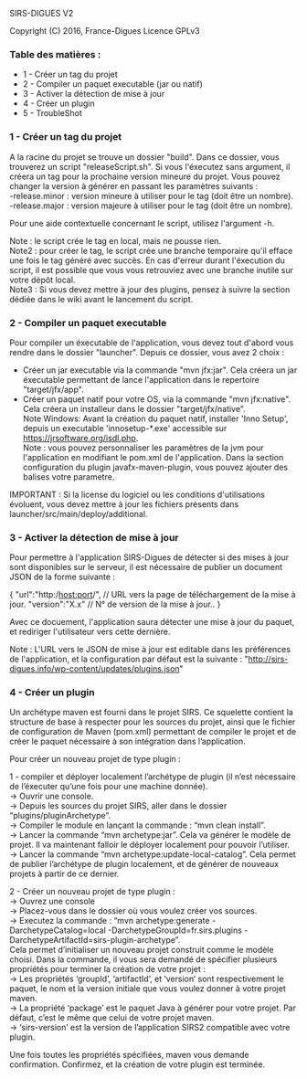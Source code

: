 SIRS-DIGUES V2

Copyright (C) 2016, France-Digues
Licence GPLv3 

### Table des matières : 
* 1 - Créer un tag du projet
* 2 - Compiler un paquet executable (jar ou natif)
* 3 - Activer la détection de mise à jour
* 4 - Créer un plugin
* 5 - TroubleShot


### 1 - Créer un tag du projet

A la racine du projet se trouve un dossier "build". Dans ce dossier, vous trouverez un script "releaseScript.sh". Si vous l'éxecutez sans argument, il créera un tag pour la prochaine version mineure du projet. Vous pouvez changer la version à générer en passant les paramètres suivants : <br/>
-release.minor : version mineure à utiliser pour le tag (doit être un nombre). <br/>
-release.major : version majeure à utiliser pour le tag (doit être un nombre).

Pour une aide contextuelle concernant le script, utilisez l'argument -h.

Note : le script crée le tag en local, mais ne pousse rien. <br/>
Note2 : pour créer le tag, le script crée une branche temporaire qu'il efface une fois le tag généré avec succès. En cas d'erreur durant l'éxecution du script, il est possible que vous vous retrouviez avec une branche inutile sur votre dépôt local. <br/>
Note3 : Si vous devez mettre à jour des plugins, pensez à suivre la section dédiée dans le wiki avant le lancement du script.

### 2 - Compiler un paquet executable

Pour compiler un éxecutable de l'application, vous devez tout d'abord vous rendre dans le dossier "launcher". Depuis ce dossier, vous avez 2 choix : 

- Créer un jar executable via la commande "mvn jfx:jar". Cela créera un jar éxecutable permettant de lance l'application dans le repertoire "target/jfx/app". <br/>
- Créer un paquet natif pour votre OS, via la commande "mvn jfx:native". Cela créera un installeur dans le dossier "target/jfx/native". <br/>
Note Windows: Avant la création du paquet natif, installer 'Inno Setup', depuis un executable 'innosetup-*.exe' accessible sur https://jrsoftware.org/isdl.php. <br/>
Note : vous pouvez personnaliser les paramètres de la jvm pour l'application en modifiant le pom.xml de l'application. Dans la section configuration du plugin javafx-maven-plugin, vous pouvez ajouter des balises <jvmArg>votre parametre</jvmArgs>.

IMPORTANT : Si la license du logiciel ou les conditions d'utilisations évoluent, vous devez mettre à jour les fichiers présents dans launcher/src/main/deploy/additional.

### 3 - Activer la détection de mise à jour

Pour permettre à l'application SIRS-Digues de détecter si des mises à jour sont disponibles sur le serveur, il est nécessaire de publier un document JSON de la forme suivante : 

{
	"url":"http:/<host:port>/<path>", // URL vers la page de téléchargement de la mise à jour.
	"version":"X.x" // N° de version de la mise à jour..
} 

Avec ce docuement, l'application saura détecter une mise à jour du paquet, et rediriger l'utilisateur vers cette dernière.

Note : L'URL vers le JSON de mise à jour est editable dans les préférences de l'application, et la configuration par défaut est la suivante : "http://sirs-digues.info/wp-content/updates/plugins.json"

### 4 - Créer un plugin

Un archétype maven est fourni dans le projet SIRS. Ce squelette contient la structure de base à respecter pour les sources du projet, ainsi que le fichier de configuration de Maven (pom.xml) permettant de compiler le projet et de créer le paquet nécessaire à son intégration dans l’application.

Pour créer un nouveau projet de type plugin :

1 - compiler et déployer localement l’archétype de plugin (il n’est nécessaire de l’éxecuter qu’une fois pour une machine donnée). <br/>
 → Ouvrir une console. <br/>
 → Depuis les sources du projet SIRS, aller dans le dossier “plugins/pluginArchetype”. <br/>
 → Compiler le module en lançant la commande : “mvn clean install”. <br/>
 → Lancer la commande “mvn archetype:jar”. Cela va générer le modèle de projet. Il va   maintenant falloir le déployer localement pour pouvoir l’utiliser. <br/>
 → Lancer la commande “mvn archetype:update-local-catalog”. Cela permet de publier l’archétype de plugin localement, et de générer de nouveaux projets à partir de ce dernier.

2 - Créer un nouveau projet de type plugin : <br/>
 → Ouvrez une console <br/>
 → Placez-vous dans le dossier où vous voulez créer vos sources. <br/>
 → Executez la commande : “mvn archetype:generate -DarchetypeCatalog=local -DarchetypeGroupId=fr.sirs.plugins -DarchetypeArtifactId=sirs-plugin-archetype”. <br/>
Cela permet d’initialiser un nouveau projet construit comme le modèle choisi. Dans la commande, il vous sera demandé de spécifier plusieurs propriétés pour terminer la création de votre projet : <br/>
 → Les propriétés ‘groupId’, ‘artifactId’,  et ‘version’ sont respectivement le paquet, le nom et la version initiale que vous voulez donner à votre projet maven. <br/>
 → La propriété ‘package’ est le paquet Java à générer pour votre projet. Par défaut, c’est le même que celui de votre projet maven. <br/>
 → ‘sirs-version’ est la version de l’application SIRS2 compatible avec votre plugin.

Une fois toutes les propriétés spécifiées, maven vous demande confirmation. Confirmez, et la création de votre plugin est terminée.

